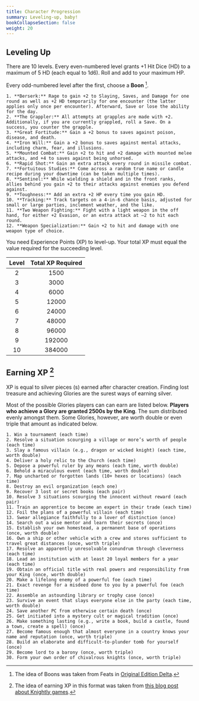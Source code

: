 ```yaml
---
title: Character Progression
summary: Leveling-up, baby!
bookCollapseSection: false
weight: 20
---
```


## Leveling Up

There are 10 levels. Every even-numbered level grants +1 Hit Dice (HD) to a maximum of 5 HD (each equal to 1d6). Roll and add to your maximum HP.

Every odd-numbered level after the first, choose a **Boon** [^1].

```details
1. **Berserk:** Rage to gain +2 to Slaying, Saves, and Damage for one round as well as +2 HD temporarily for one encounter (the latter applies only once per encounter). Afterward, Save or lose the ability for the day.
2. **The Grappler:** All attempts at grapples are made with +2. Additionally, if you are currently grappled, roll a Save. On a success, you counter the grapple.
3. **Great Fortitude:** Gain a +2 bonus to saves against poison, disease, and death.
4. **Iron Will:** Gain a +2 bonus to saves against mental attacks, including charm, fear, and illusions.
5. **Mounted Combat:** Gain +2 to hit and +2 damage with mounted melee attacks, and +4 to saves against being unhorsed.
6. **Rapid Shot:** Gain an extra attack every round in missile combat.
7. **Fortuitous Studies:** Come across a random true name or candle recipe during your downtime (can be taken multiple times).
8. **Sentinel:** While wielding a shield and in the front ranks, allies behind you gain +2 to their attacks against enemies you defend against.
9. **Toughness:** Add an extra +2 HP every time you gain HD.
10. **Tracking:** Track targets on a 4-in-6 chance basis, adjusted for small or large parties, inclement weather, and the like.
11. **Two Weapon Fighting:** Fight with a light weapon in the off hand, for either +2 Evasion, or an extra attack at –2 to hit each round.
12. **Weapon Specialization:** Gain +2 to hit and damage with one weapon type of choice.
```

You need Experience Points (XP) to level-up. Your total XP must equal the value required for the succeeding level.

| Level | Total XP Required |
| :---: | :---------------: |
|   2   |       1500        |
|   3   |       3000        |
|   4   |       6000        |
|   5   |       12000       |
|   6   |       24000       |
|   7   |       48000       |
|   8   |       96000       |
|   9   |      192000       |
|  10   |      384000       |

## Earning XP [^2]

XP is equal to silver pieces (s) earned after character creation. Finding lost treasure and achieving Glories are the surest ways of earning silver.

Most of the possible Glories players can can earn are listed below. **Players who achieve a Glory are granted 2500s by the King**. The sum distributed evenly amongst them. Some Glories, however, are worth double or even triple that amount as indicated below.

```details
1. Win a tournament (each time)
2. Resolve a situation scourging a village or more’s worth of people (each time)
3. Slay a famous villain (e.g., dragon or wicked knight) (each time, worth double)
4. Deliver a holy relic to the Church (each time)
5. Depose a powerful ruler by any means (each time, worth double)
6. Behold a miraculous event (each time, worth double)
7. Map uncharted or forgotten lands (10+ hexes or locations) (each time)
8. Destroy an evil organization (each one)
9. Recover 3 lost or secret books (each pair)
10. Resolve 3 situations scourging the innocent without reward (each pair)
11. Train an apprentice to become an expert in their trade (each time)
12. Foil the plans of a powerful villain (each time)
13. Swear allegiance faithfully to a lover of distinction (once)
14. Search out a wise mentor and learn their secrets (once)
15. Establish your own homestead, a permanent base of operations (once, worth double)
16. Own a ship or other vehicle with a crew and stores sufficient to travel great distances (once, worth triple)
17. Resolve an apparently unresolvable conundrum through cleverness (each time)
18. Lead an institution with at least 20 loyal members for a year (each time)
19. Obtain an official title with real powers and responsibility from your King (once, worth double)
20. Make a lifelong enemy of a powerful foe (each time)
21. Exact revenge for a misdeed done to you by a powerful foe (each time)
22. Assemble an astounding library or trophy case (once)
23. Survive an event that slays everyone else in the party (each time, worth double)
24. Save another PC from otherwise certain death (once)
25. Get initiated into a mystery cult or magical tradition (once)
26. Make something lasting (e.g., write a book, build a castle, found a town, create a spell) (once)
27. Become famous enough that almost everyone in a country knows your name and reputation (once, worth triple)
28. Build an elaborate and difficult-to-plunder tomb for yourself (once)
29. Become lord to a barony (once, worth triple)
30. Form your own order of chivalrous knights (once, worth triple)
```

[^1]: The idea of Boons was taken from Feats in [Original Edition Delta](http://www.oedgames.com/).
[^2]: The idea of earning XP in this format was taken from [this blog post about Knightly games](https://riseupcomus.blogspot.com/2018/04/the-matter-of-marcher-lords.html).
